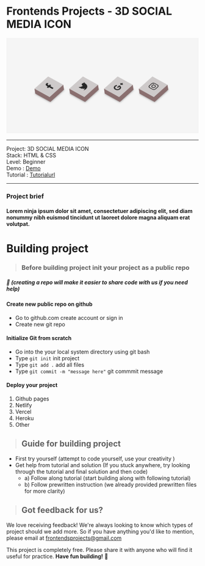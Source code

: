# Frontends Projects - 3D SOCIAL MEDIA ICON

![3D SOCIAL MEDIA ICON](/Design/3dsocialicon.png)

---
Project: 3D SOCIAL MEDIA ICON\
Stack: HTML & CSS\
Level: Beginner\
Demo : [Demo](https://3d-social-media-icons.netlify.app/)\
Tutorial : [Tutorialurl](https://frontendsprojects.teachable.com/courses/frontend-projects-tutorial/lectures/39095565)

---

### Project brief
#### Lorem ninja ipsum dolor sit amet, consectetuer adipiscing elit, sed diam nonummy nibh euismod tincidunt ut laoreet dolore magna aliquam erat volutpat.

# Building project
> ### Before building project init your project as a public repo 
##### 📌 (creating a repo will make it easier to share code with us if you need help)

#### Create new public repo on github
- Go to github.com create account or sign in
- Create new git repo 
#### Initialize Git from scratch 
- Go into the your local system directory using git bash
- Type `git init` init project
- Type `git add .` add all files 
- Type `git commit -m "message here"` git commmit message

#### Deploy your project
1. Github pages
2. Netlify
3. Vercel
4. Heroku
5. Other
> ## Guide for building project
* First try yourself (attempt to code yourself, use your creativity )
* Get help from tutorial and solution (If you stuck anywhere, try looking through the tutorial and final solution and then code)
    * a) Follow along tutorial  (start building along with following tutorial)
    * b) Follow prewritten instruction (we already provided prewritten files for more clarity)

> ## Got feedback for us?
We love receiving feedback! We're always looking to know which types of project should we add more. So if you have anything you'd like to mention, please email at frontendsprojects@gmail.com

This project is completely free. Please share it with anyone who will find it useful for practice.
**Have fun building!** 🚀